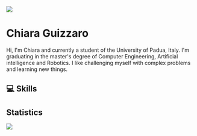 <img src="https://github.com/chguizz/chguizz/blob/main/figures/myBanner_low.jpg">

# Chiara Guizzaro

Hi, I'm Chiara and currently a student of the University of Padua, Italy. I'm graduating in the master's degree of Computer Engineering, Artificial intelligence and Robotics. I like challenging myself with complex problems and learning new things.

## 💻 Skills

## Statistics

<img align="center" src="https://github-readme-stats.vercel.app/api/top-langs/?username=chguizz&theme=dracula" />
